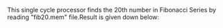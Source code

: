 This single cycle processor finds the 20th number in Fibonacci Series by reading "fib20.mem" file.Result is given down below:
![]()

